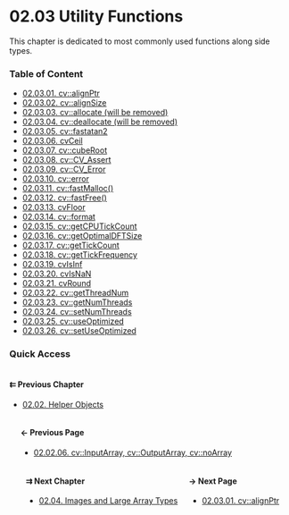 # 02.03 Utility Functions

This chapter is dedicated to most commonly used functions along side types.

### Table of Content

* [02.03.01. cv::alignPtr](./01.alignptr.md)
* [02.03.02. cv::alignSize](./02.alignsize.md)
* [02.03.03. cv::allocate (will be removed)](./03.allocate.md)
* [02.03.04. cv::deallocate (will be removed)](./04.deallocate.md)
* [02.03.05. cv::fastatan2](./05.fastatan2.md)
* [02.03.06. cvCeil](./06.cvceil.md)
* [02.03.07. cv::cubeRoot](./07.cuberoot.md)
* [02.03.08. cv::CV_Assert](./08.assertions.md)
* [02.03.09. cv::CV_Error](./09.errors.md)
* [02.03.10. cv::error](./10.error.md)
* [02.03.11. cv::fastMalloc()](./11.fastmalloc.md)
* [02.03.12. cv::fastFree()](./12.fastfree.md)
* [02.03.13. cvFloor](./13.cvfloor.md)
* [02.03.14. cv::format](./14.format.md)
* [02.03.15. cv::getCPUTickCount](./15.getcputickcount.md)
* [02.03.16. cv::getOptimalDFTSize](./16.getoptimaldftsize.md)
* [02.03.17. cv::getTickCount](./17.gettickcount.md)
* [02.03.18. cv::getTickFrequency](./18.gettickfrequency.md)
* [02.03.19. cvIsInf](./19.cvisinf.md)
* [02.03.20. cvIsNaN](./20.cvisnan.md)
* [02.03.21. cvRound](./21.cvround.md)
* [02.03.22. cv::getThreadNum](./22.getthreadnum.md)
* [02.03.23. cv::getNumThreads](./23.getnumthreads.md)
* [02.03.24. cv::setNumThreads](./24.setnumthreads.md)
* [02.03.25. cv::useOptimized](./25.useoptimized.md)
* [02.03.26. cv::setUseOptimized](./26.setuseoptimized.md)

### Quick Access

<div class="previous_chapter" style="float:left">

#### &#8647; Previous Chapter

* [02.02. Helper Objects](./../../02.data_types/02.helper_objects/00.README.md)
</div>

<div class="previous_page" style="float:left;margin-left:20px;margin-right:20px">

#### &#8592; Previous Page

* [02.02.06. cv::InputArray, cv::OutputArray, cv::noArray](./../../02.data_types/02.helper_objects/06.array.md)

</div>
<div class="next_page" style="float:right;margin-left:20px;margin-right:20px">

#### &#8594; Next Page

* [02.03.01. cv::alignPtr](./../../02.data_types/03.utility_functions/01.alignptr.md)

</div>
<div class="next_chapter" style="float:right">

#### &#8649; Next Chapter

* [02.04. Images and Large Array Types](./../../02.data_types/04.images/00.README.md)

</div>
